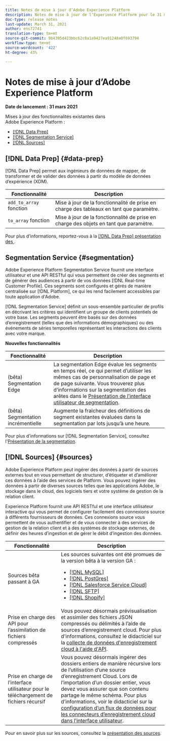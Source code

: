 ```yaml
---
title: Notes de mise à jour d’Adobe Experience Platform
description: Notes de mise à jour de l’Experience Platform pour le 31 mars 2021.
doc-type: release notes
last-update: March 31, 2021
author: ens72741
translation-type: tm+mt
source-git-commit: 9b4395d423bbc62c8a1a9427ea91248a0f693794
workflow-type: tm+mt
source-wordcount: '422'
ht-degree: 43%

---
```



# Notes de mise à jour d’Adobe Experience Platform

**Date de lancement : 31 mars 2021**

Mises à jour des fonctionnalités existantes dans Adobe Experience Platform :

- [[!DNL Data Prep]](#data-prep)
- [[!DNL Segmentation Service]](#segmentation)
- [[!DNL Sources]](#sources)

## [!DNL Data Prep] {#data-prep}

[!DNL Data Prep] permet aux ingénieurs de données de mapper, de transformer et de valider des données à partir du modèle de données d’expérience (XDM).

| Fonctionnalité | Description |
| ------- | ----------- |
| `add_to_array` fonction | Mise à jour de la fonctionnalité de prise en charge des tableaux en tant que paramètre. |
| `to_array` fonction | Mise à jour de la fonctionnalité de prise en charge des objets en tant que paramètre. |

Pour plus d’informations, reportez-vous à la [[!DNL Data Prep] présentation des ](../../data-prep/home.md).

## Segmentation Service {#segmentation}

Adobe Experience Platform Segmentation Service fournit une interface utilisateur et une API RESTful qui vous permettent de créer des segments et de générer des audiences à partir de vos données [!DNL Real-time Customer Profile]. Ces segments sont configurés et gérés de manière centralisée sur [!DNL Platform], ce qui les rend facilement accessibles par toute application d&#39;Adobe.

[!DNL Segmentation Service] définit un sous-ensemble particulier de profils en décrivant les critères qui identifient un groupe de clients potentiels de votre base. Les segments peuvent être basés sur des données d’enregistrement (telles que des informations démographiques) ou des événements de séries temporelles représentant les interactions des clients avec votre marque.

**Nouvelles fonctionnalités**

| Fonctionnalité | Description |
| ------- | ----------- |
| (bêta) Segmentation Edge | La segmentation Edge évalue les segments en temps réel, ce qui permet d’utiliser les mêmes cas de personnalisation de page et de page suivante. Vous trouverez plus d’informations sur la segmentation des arêtes dans le [Présentation de l’interface utilisateur de segmentation](../../segmentation/ui/overview.md). |
| (bêta) Segmentation incrémentielle | Augmente la fraîcheur des définitions de segment existantes évaluées dans la segmentation par lots jusqu’à une heure. |

Pour plus d&#39;informations sur [!DNL Segmentation Service], consultez l&#39;[Présentation de la segmentation](../../segmentation/home.md).

## [!DNL Sources] {#sources}

Adobe Experience Platform peut ingérer des données à partir de sources externes tout en vous permettant de structurer, d’étiqueter et d’améliorer ces données à l’aide des services de Platform. Vous pouvez ingérer des données à partir de diverses sources telles que les applications Adobe, le stockage dans le cloud, des logiciels tiers et votre système de gestion de la relation client.

Experience Platform fournit une API RESTful et une interface utilisateur interactive qui vous permet de configurer facilement des connexions source à différents fournisseurs de données. Ces connexions source vous permettent de vous authentifier et de vous connecter à des services de gestion de la relation client et à des systèmes de stockage externes, de définir des heures d’ingestion et de gérer le débit d’ingestion des données.

| Fonctionnalité | Description |
| ------- | ----------- |
| Sources bêta passant à GA | Les sources suivantes ont été promues de la version bêta à la version GA : <ul><li>[[!DNL MySQL]](../../sources/connectors/databases/mysql.md)</li><li>[[!DNL PostGres]](../../sources/connectors/databases/postgres.md)</li><li>[[!DNL Salesforce Service Cloud]](../../sources/connectors/customer-success/salesforce-service-cloud.md)</li><li>[[!DNL SFTP]](../../sources/connectors/cloud-storage/sftp.md)</li><li>[[!DNL Shopify]](../../sources/connectors/ecommerce/shopify.md)</li></ul> |
| Prise en charge des API pour l’assimilation de fichiers compressés | Vous pouvez désormais prévisualisation et assimiler des fichiers JSON compressés ou délimités à l’aide de sources d’enregistrement cloud. Pour plus d&#39;informations, consultez le didacticiel sur la [collecte de données d&#39;enregistrement cloud à l&#39;aide d&#39;API](../../sources/tutorials/api/collect/cloud-storage.md). |
| Prise en charge de l’interface utilisateur pour le téléchargement de fichiers récursif | Vous pouvez désormais ingérer des dossiers entiers de manière récursive lors de l’utilisation d’une source d’enregistrement Cloud. Lors de l’importation d’un dossier entier, vous devez vous assurer que son contenu partage le même schéma. Pour plus d’informations, voir le didacticiel sur la [configuration d’un flux de données pour les connecteurs d’enregistrement cloud dans l’interface utilisateur](../../sources/tutorials/ui/dataflow/batch/cloud-storage.md). |

Pour en savoir plus sur les sources, consultez la [présentation des sources](../../sources/home.md).
